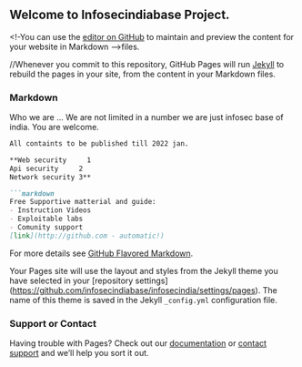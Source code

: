 ## Welcome to Infosecindiabase Project.

<!-You can use the [editor on GitHub](https://github.com/infosecindiabase/infosecindia/edit/gh-pages/index.md) to maintain and preview the content for your website in Markdown -->files.

//Whenever you commit to this repository, GitHub Pages will run [Jekyll](https://jekyllrb.com/) to rebuild the pages in your site, from the content in your Markdown files.

### Markdown
Who we are ... 
              We are not limited in a number we are just infosec base of india. You are welcome. 

```markdown
All containts to be published till 2022 jan. 

**Web security     1
Api security     2
Network security 3**

```markdown
Free Supportive matterial and guide:
- Instruction Videos
- Exploitable labs
- Comunity support
[link](http://github.com - automatic!)
```

For more details see [GitHub Flavored Markdown](https://guides.github.com/features/mastering-markdown/).


Your Pages site will use the layout and styles from the Jekyll theme you have selected in your [repository settings]
(https://github.com/infosecindiabase/infosecindia/settings/pages). The name of this theme is saved in the Jekyll `_config.yml` configuration file.

### Support or Contact

Having trouble with Pages? Check out our [documentation](https://docs.github.com/categories/github-pages-basics/) or [contact support](https://support.github.com/contact) and we’ll help you sort it out.
